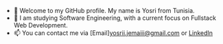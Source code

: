 - 👋 Welcome to my GitHub profile. My name is Yosri from Tunisia.
- 👀 I am studying Software Engineering, with a current focus on Fullstack Web Development.
- 📫 You can contact me via [Email]yosrii.jemaiii@gmail.com or [LinkedIn](https://www.linkedin.com/in/yosri-jemai-2k01)

<!---
Yosri-Jemai/Yosri-Jemai is a ✨ special ✨ repository because its `README.md` (this file) appears on your GitHub profile.
You can click the Preview link to take a look at your changes.
--->

